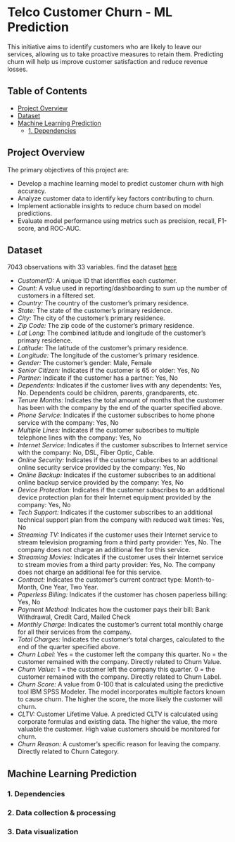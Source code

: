 # Telco Customer Churn - ML Prediction
This initiative aims to identify customers who are likely to leave our services, allowing us to take proactive measures to retain them. Predicting churn will help us improve customer satisfaction and reduce revenue losses.
## Table of Contents
- [Project Overview](#project-overview)
- [Dataset](#dataset)
- [Machine Learning Prediction](#machine-learning-prediction)
  - [1. Dependencies](#1.-dependencies)
## Project Overview
The primary objectives of this project are:
- Develop a machine learning model to predict customer churn with high accuracy.
- Analyze customer data to identify key factors contributing to churn.
- Implement actionable insights to reduce churn based on model predictions.
- Evaluate model performance using metrics such as precision, recall, F1-score, and ROC-AUC.
## Dataset
7043 observations with 33 variables. 
find the dataset [here](https://drive.google.com/file/d/190TNAVQX7b8mXUfQmrzqrziiNdRS46ll/view)

- *CustomerID:* A unique ID that identifies each customer.
- *Count:* A value used in reporting/dashboarding to sum up the number of customers in a filtered set.
- *Country:* The country of the customer’s primary residence.
- *State:* The state of the customer’s primary residence.
- *City:* The city of the customer’s primary residence.
- *Zip Code:* The zip code of the customer’s primary residence.
- *Lat Long:* The combined latitude and longitude of the customer’s primary residence.
- *Latitude:* The latitude of the customer’s primary residence.
- *Longitude:* The longitude of the customer’s primary residence.
- *Gender:* The customer’s gender: Male, Female
- *Senior Citizen:* Indicates if the customer is 65 or older: Yes, No
- *Partner:* Indicate if the customer has a partner: Yes, No
- *Dependents:* Indicates if the customer lives with any dependents: Yes, No. Dependents could be children, parents, grandparents, etc.
- *Tenure Months:* Indicates the total amount of months that the customer has been with the company by the end of the quarter specified above.
- *Phone Service:* Indicates if the customer subscribes to home phone service with the company: Yes, No
- *Multiple Lines:* Indicates if the customer subscribes to multiple telephone lines with the company: Yes, No
- *Internet Service:* Indicates if the customer subscribes to Internet service with the company: No, DSL, Fiber Optic, Cable.
- *Online Security:* Indicates if the customer subscribes to an additional online security service provided by the company: Yes, No
- *Online Backup:* Indicates if the customer subscribes to an additional online backup service provided by the company: Yes, No
- *Device Protection:* Indicates if the customer subscribes to an additional device protection plan for their Internet equipment provided by the company: Yes, No
- *Tech Support:* Indicates if the customer subscribes to an additional technical support plan from the company with reduced wait times: Yes, No
- *Streaming TV:* Indicates if the customer uses their Internet service to stream television programing from a third party provider: Yes, No. The company does not charge an additional fee for this service.
- *Streaming Movies:* Indicates if the customer uses their Internet service to stream movies from a third party provider: Yes, No. The company does not charge an additional fee for this service.
- *Contract:* Indicates the customer’s current contract type: Month-to-Month, One Year, Two Year.
- *Paperless Billing:* Indicates if the customer has chosen paperless billing: Yes, No
- *Payment Method:* Indicates how the customer pays their bill: Bank Withdrawal, Credit Card, Mailed Check
- *Monthly Charge:* Indicates the customer’s current total monthly charge for all their services from the company.
- *Total Charges:* Indicates the customer’s total charges, calculated to the end of the quarter specified above.
- *Churn Label:* Yes = the customer left the company this quarter. No = the customer remained with the company. Directly related to Churn Value.
- *Churn Value:* 1 = the customer left the company this quarter. 0 = the customer remained with the company. Directly related to Churn Label.
- *Churn Score:* A value from 0-100 that is calculated using the predictive tool IBM SPSS Modeler. The model incorporates multiple factors known to cause churn. The higher the score, the more likely the customer will churn.
- *CLTV:* Customer Lifetime Value. A predicted CLTV is calculated using corporate formulas and existing data. The higher the value, the more valuable the customer. High value customers should be monitored for churn.
- *Churn Reason:* A customer’s specific reason for leaving the company. Directly related to Churn Category.
## Machine Learning Prediction
### 1. Dependencies
### 2. Data collection & processing
### 3. Data visualization
